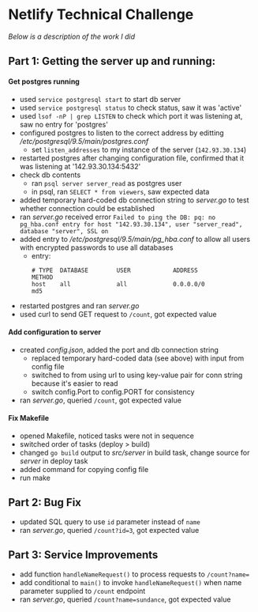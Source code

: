 # Netlify Technical Challenge

_Below is a description of the work I did_

## Part 1: Getting the server up and running:

#### Get postgres running

* used `service postgresql start` to start db server
* used `service postgresql status` to check status, saw it was 'active'
* used `lsof -nP | grep LISTEN` to check which port it was listening at, saw no entry for 'postgres'
* configured postgres to listen to the correct address by editting _/etc/postgresql/9.5/main/postgres.conf_
    * set `listen_addresses` to my instance of the server (`142.93.30.134`)
* restarted postgres after changing configuration file, confirmed that it was listening at '142.93.30.134:5432'
* check db contents
    * ran `psql server server_read` as postgres user
    * in psql, ran `SELECT * from viewers`, saw expected data
* added temporary hard-coded db connection string to _server.go_ to test whether connection could be established
* ran _server.go_ received error `Failed to ping the DB: pq: no pg_hba.conf entry for host "142.93.30.134", user "server_read", database "server", SSL on`
* added entry to _/etc/postgresql/9.5/main/pg\_hba.conf_ to allow all users with encrypted passwords to use all databases
    * entry: 
        ```
        # TYPE  DATABASE        USER            ADDRESS                 METHOD
        host    all             all             0.0.0.0/0               md5
        ```
* restarted postgres and ran _server.go_
* used curl to send GET request to `/count`, got expected value

#### Add configuration to server

* created _config.json_, added the port and db connection string
    * replaced temporary hard-coded data (see above) with input from config file
    * switched to from using url to using key-value pair for conn string because it's easier to read
    * switch config.Port to config.PORT for consistency
* ran _server.go_, queried `/count`, got expected value

#### Fix Makefile

* opened Makefile, noticed tasks were not in sequence
* switched order of tasks (deploy > build)
* changed `go build` output to _src/server_ in build task, change source for _server_ in deploy task
* added command for copying config file
* run make

## Part 2: Bug Fix

* updated SQL query to use `id` parameter instead of `name`
* ran _server.go_, queried `/count?id=3`, got expected value

## Part 3: Service Improvements

* add function `handleNameRequest()` to process requests to `/count?name=`
* add conditional to `main()` to invoke `handleNameRequest()` when name parameter supplied to `/count` endpoint
* ran _server.go_, queried `/count?name=sundance`, got expected value
